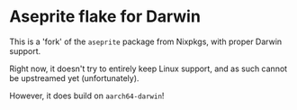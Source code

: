 # Aseprite flake for Darwin

This is a 'fork' of the `aseprite` package from Nixpkgs, with proper Darwin support.

Right now, it doesn't try to entirely keep Linux support, and as such cannot be upstreamed yet (unfortunately).

However, it does build on `aarch64-darwin`!
